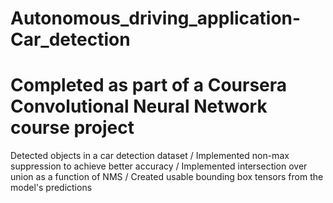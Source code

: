 # Autonomous_driving_application-Car_detection
# Completed as part of a Coursera Convolutional Neural Network course project
Detected objects in a car detection dataset / Implemented non-max suppression to achieve better accuracy / Implemented intersection over union as a function of NMS / Created usable bounding box tensors from the model's predictions
